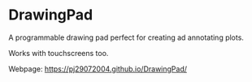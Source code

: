 # DrawingPad
A programmable drawing pad perfect for creating ad annotating plots.  

Works with touchscreens too.  

Webpage: https://pj29072004.github.io/DrawingPad/
